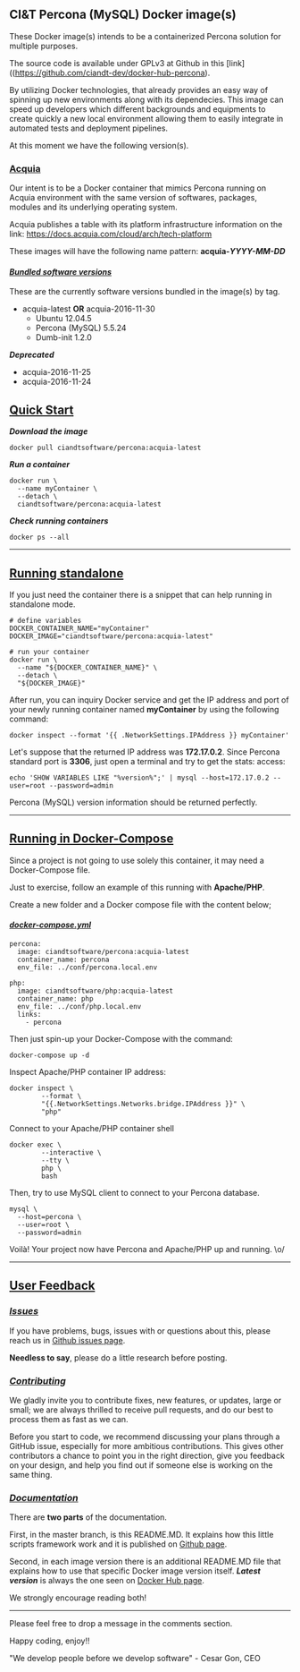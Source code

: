 ## CI&T Percona (MySQL) Docker image(s)

These Docker image(s) intends to be a containerized Percona solution for multiple purposes.

The source code is available under GPLv3 at Github in this [link]((https://github.com/ciandt-dev/docker-hub-percona).

By utilizing Docker technologies, that already provides an easy way of spinning up new environments along with its dependecies. This image can speed up developers which different backgrounds and equipments to create quickly a new local environment allowing them to easily integrate in automated tests and deployment pipelines.

At this moment we have the following version(s).

### [Acquia](#acquia)

Our intent is to be a Docker container that mimics Percona running on Acquia environment with the same version of softwares, packages, modules and its underlying operating system.

Acquia publishes a table with its platform infrastructure information on the link: https://docs.acquia.com/cloud/arch/tech-platform

These images will have the following name pattern: __acquia-*YYYY-MM-DD*__

#### [*Bundled software versions*](#software-versions)

These are the currently software versions bundled in the image(s) by tag.

* acquia-latest __OR__ acquia-2016-11-30
  * Ubuntu 12.04.5
  * Percona (MySQL) 5.5.24
  * Dumb-init 1.2.0

__*Deprecated*__

* acquia-2016-11-25
* acquia-2016-11-24

## [Quick Start](#quickstart)

__*Download the image*__

```
docker pull ciandtsoftware/percona:acquia-latest
```

__*Run a container*__

```
docker run \
  --name myContainer \
  --detach \
  ciandtsoftware/percona:acquia-latest
```

__*Check running containers*__

```
docker ps --all
```

* * *

## [Running standalone](#running-standalone)

If you just need the container there is a snippet that can help running in standalone mode.

```
# define variables
DOCKER_CONTAINER_NAME="myContainer"
DOCKER_IMAGE="ciandtsoftware/percona:acquia-latest"

# run your container
docker run \
  --name "${DOCKER_CONTAINER_NAME}" \
  --detach \
  "${DOCKER_IMAGE}"
```

After run, you can inquiry Docker service and get the IP address and port of your newly running container named __myContainer__ by using the following command:

```
docker inspect --format '{{ .NetworkSettings.IPAddress }} myContainer'
```

Let's suppose that the returned IP address was __172.17.0.2__.
Since Percona standard port is __3306__, just open a terminal and try to get the stats: access:

```
echo 'SHOW VARIABLES LIKE "%version%";' | mysql --host=172.17.0.2 --user=root --password=admin
```

Percona (MySQL) version information should be returned perfectly.

* * *

## [Running in Docker-Compose](#running-docker-compose)

Since a project is not going to use solely this container, it may need a Docker-Compose file.

Just to exercise, follow an example of this running with __Apache/PHP__.

Create a new folder and a Docker compose file with the content below;

#### [__*docker-compose.yml*__](#docker-compose)

```
percona:
  image: ciandtsoftware/percona:acquia-latest
  container_name: percona
  env_file: ../conf/percona.local.env

php:
  image: ciandtsoftware/php:acquia-latest
  container_name: php
  env_file: ../conf/php.local.env
  links:
    - percona
```

Then just spin-up your Docker-Compose with the command:

```
docker-compose up -d
```

Inspect Apache/PHP container IP address:

```
docker inspect \
        --format \
        "{{.NetworkSettings.Networks.bridge.IPAddress }}" \
        "php"
```

Connect to your Apache/PHP container shell

```
docker exec \
        --interactive \
        --tty \
        php \
        bash
```

Then, try to use MySQL client to connect to your Percona database.

```
mysql \
  --host=percona \
  --user=root \
  --password=admin
```

Voilà!
Your project now have Percona and Apache/PHP up and running.
\\o/

* * *

## [User Feedback](#user-feedback)

### [*Issues*](#issues)

If you have problems, bugs, issues with or questions about this, please reach us in [Github issues page](https://github.com/ciandt-dev/docker-hub-percona/issues).

__Needless to say__, please do a little research before posting.

### [*Contributing*](#contributing)

We gladly invite you to contribute fixes, new features, or updates, large or small; we are always thrilled to receive pull requests, and do our best to process them as fast as we can.

Before you start to code, we recommend discussing your plans through a GitHub issue, especially for more ambitious contributions. This gives other contributors a chance to point you in the right direction, give you feedback on your design, and help you find out if someone else is working on the same thing.

### [*Documentation*](#documentation)

There are __two parts__ of the documentation.

First, in the master branch, is this README.MD. It explains how this little scripts framework work and it is published on [Github page](https://github.com/ciandt-dev/docker-hub-percona).

Second, in each image version there is an additional README.MD file that explains how to use that specific Docker image version itself. __*Latest version*__ is always the one seen on [Docker Hub page](https://hub.docker.com/r/ciandtsoftware/percona).

We strongly encourage reading both!

* * *

Please feel free to drop a message in the comments section.

Happy coding, enjoy!!

"We develop people before we develop software" - Cesar Gon, CEO
